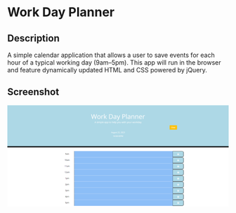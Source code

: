 # Work Day Planner

## Description 
A simple calendar application that allows a user to save events for each hour of a typical working day (9am–5pm). This app will run in the browser and feature dynamically updated HTML and CSS powered by jQuery.

## Screenshot

![screenshot 1](/assets/images/screenshot1.png)